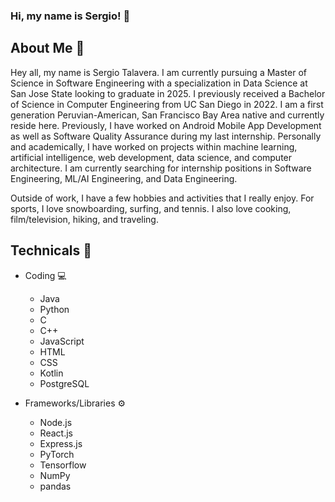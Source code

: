 ### Hi, my name is Sergio! 👋

## About Me 📖
Hey all, my name is Sergio Talavera. I am currently pursuing a Master of Science in Software Engineering with a specialization in Data Science at San Jose State looking to graduate in 2025. I previously received a Bachelor of Science in Computer Engineering from UC San Diego in 2022. I am a first generation Peruvian-American, San Francisco Bay Area native and currently reside here. Previously, I have worked on Android Mobile App Development as well as Software Quality Assurance during my last internship. Personally and academically, I have worked on projects within machine learning, artificial intelligence, web development, data science, and computer architecture. I am currently searching for internship positions in Software Engineering, ML/AI Engineering, and Data Engineering. 

Outside of work, I have a few hobbies and activities that I really enjoy. For sports, I love snowboarding, surfing, and tennis. I also love cooking, film/television, hiking, and traveling. 

## Technicals 🧰
- Coding 💻
  - Java
  - Python
  - C
  - C++
  - JavaScript
  - HTML
  - CSS
  - Kotlin
  - PostgreSQL

- Frameworks/Libraries ⚙️
  - Node.js
  - React.js
  - Express.js
  - PyTorch
  - Tensorflow
  - NumPy
  - pandas
